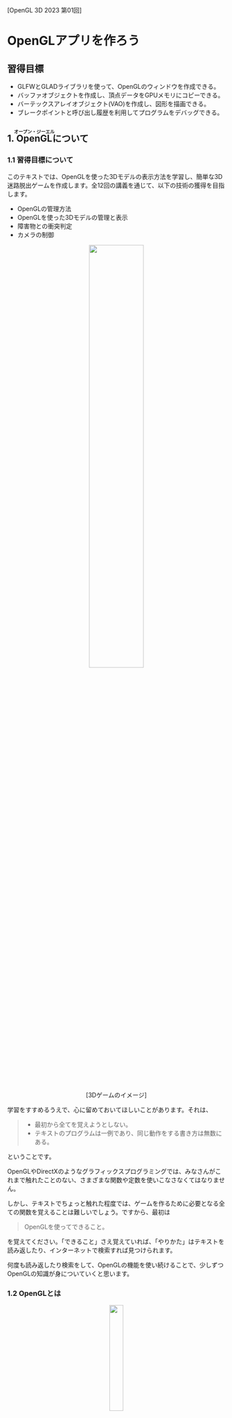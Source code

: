 [OpenGL 3D 2023 第01回]

# OpenGLアプリを作ろう

## 習得目標

* GLFWとGLADライブラリを使って、OpenGLのウィンドウを作成できる。
* バッファオブジェクトを作成し、頂点データをGPUメモリにコピーできる。
* バーテックスアレイオブジェクト(VAO)を作成し、図形を描画できる。
* ブレークポイントと呼び出し履歴を利用してプログラムをデバッグできる。

## 1. <ruby>OpenGL<rt>オープン・ジーエル</rt></ruby>について

### 1.1 習得目標について

このテキストでは、OpenGLを使った3Dモデルの表示方法を学習し、簡単な3D迷路脱出ゲームを作成します。全12回の講義を通じて、以下の技術の獲得を目指します。

* OpenGLの管理方法
* OpenGLを使った3Dモデルの管理と表示
* 障害物との衝突判定
* カメラの制御

<p align="center">
<img src="images/01_final_game_image.jpg" width="50%" /><br>
[3Dゲームのイメージ]
</p>

学習をすすめるうえで、心に留めておいてほしいことがあります。それは、

>* 最初から全てを覚えようとしない。
>* テキストのプログラムは一例であり、同じ動作をする書き方は無数にある。

ということです。

OpenGLやDirectXのようなグラフィックスプログラミングでは、みなさんがこれまで触れたことのない、さまざまな関数や定数を使いこなさなくてはなりません。

しかし、テキストでちょっと触れた程度では、ゲームを作るために必要となる全ての関数を覚えることは難しいでしょう。ですから、最初は

>OpenGLを使ってできること。

を覚えてください。「できること」さえ覚えていれば、「やりかた」はテキストを読み返したり、インターネットで検索すれば見つけられます。

何度も読み返したり検索をして、OpenGLの機能を使い続けることで、少しずつOpenGLの知識が身についていくと思います。

### 1.2 OpenGLとは

<p align="center">
<img src="images/OpenGL_500px_June16.png" width="25%" />
</p>

現代のコンピュータには、一般的な計算処理を行う`CPU`(シーピーユー)の他に、グラフィックス処理を高速に行うための`GPU`(ジーピーユー)という部品が搭載されています。

そして、`CPU`から`GPU`を制御するための手順をまとめたものを「グラフィックスAPI(エーピーアイ、アプリケーション・プログラミング・インターフェイス)」といいます。

OpenGL(オープン・ジーエル)は、クロノス・グループ(Khronos Group)というアメリカの非営利団体が策定しているグラフィックスAPIです。

`GPU`を開発している会社は、`GPU`を制御する手順をOpenGL APIのルールに従って作成します。OpenGL APIに対応している`GPU`であれば、種類が異なっていても、同じプログラムを実行することができるようになります。

現代のほとんどの`GPU`にはOpenGLのAPIが用意されているので、OpenGLを習得すれば、ゲーム機、スマホ、PCなどあらゆる環境で、グラフィックスプログラムを作れるようになります。

また、OpenGL APIはC言語の関数として定義されています。そのため、C以外のプログラミング言語でも、Cの関数を呼び出す機能を作るだけでOpenGL APIを利用できます。

<p align="center">
<img src="images/01_opengl_api_layer.png" width="20%" /><br>
[プログラムはAPIを通じてGPUを操作する]
</p>

現在、OpenGLの最新バージョンは4.6(2022.2.02現在)です。OpenGLは、バージョン3.1において、それまで使われていた「古い」グラフィックスAPIを全て捨て去り、「シェーダ」という機能を中心とした、より柔軟なグラフィックスAPIに置き換わりました。それ以来、徐々に機能を改善・追加しつつ現在に至ります。

>**【参考】**<br>
>OpenGL公式 `https://www.khronos.org/opengl/`<br>
>OpenGLの歴史 `https://www.khronos.org/opengl/wiki/History_of_OpenGL`

ただし、すべてのコンピュータで最新バージョンが動作するわけではありません。例えば、すこし古いパソコンでは、3.3(2010年に策定)や4.3(2012年に策定)までしか対応していません。また、アップル社のMacは2019年発売の機種でも4.1(2010年に策定)までしか対応していません。

そうはいっても、学習という点からはできるだけ最新の機能を使えるほうがよいです。そこで、本テキストではバージョン4.5(2014年に策定)を使用します。

>**【OpenGL以外のグラフィックスAPI】**<br>
>グラフィックスを扱うAPIとして、他にもVulkan(バルカン)やDirectX(ダイレクト・エックス)というAPIがあります。
>
>Vulkan(バルカン)はOpenGLと同様に、クロノス・グループが開発したAPIです。OpenGLの後継として、より高度なグラフィックス処理が可能です。反面、OpenGLと比べてかなり複雑な仕組みを採用していることから、扱いが難しいAPIになってしまっています。
>
>DirectX(ダイレクト・エックス)は、Microsoft社が開発したWindows専用のAPIです。APIはC++言語のクラスとして定義されているため、C言語を採用したAPIよりもプログラミングしやすくなっています。
>
>OpenGLとVulkanはWindows以外にもmacOS、Android OS、Linux、FreeBSDなどさまざまな環境で使用できます。このように、さまざまな環境で動作することを「クロスプラットフォーム」と呼びます。

<div style="page-break-after: always"></div>

### 1.3 表記について

本テキストでは、みなさんが実際に書き写す必要のあるプログラムは、次のように細い枠付きで示します。

```diff
 サンプルプログラム.
```

以前のサンプルプログラムに追加したり削除した部分がある場合、行頭にプラスまたはマイナスの記号を付けます。

```diff
-先頭にマイナス記号が付いているのは、削除する行です。
+プラス記号が付いているのは追加する行です。
 どちらも付いていない場合は変更しない行です。
```

また、書き写す必要のないサンプルプログラムや特記事項は、以下のように薄い水色の背景で示すことにします。

>これは書き写さない。

<br>

>**【1章のまとめ】**<br>
>
>* OpenGLは、さまざまなコンピュータやOSで動作する「グラフィックスAPI」のひとつ。
>* グラフィックスAPIとは、`CPU`から`GPU`を使うための手順をまとめたもの。OpenGLではC言語の関数として定義されている。
>* OpenGLでは「シェーダ」を使って画面を表示する。

<div style="page-break-after: always"></div>

## 2. Windowsアプリケーションの作成

### 2.1 プロジェクトの作成

まず、OpenGLを動かすアプリケーションの雛形を作ります。OpenGLのプログラムは、この雛形の上に増築していくことになります。

Visual Studio 2022を起動してください。そして、右側のリストから「新しいプロジェクトの作成」をクリックしましょう。すると「新しいプロジェクトの作成」ウィンドウが開きます。

<p align="center">
<img src="images/01_vs2022_first_dialog.png" width="80%" />
</p>

右側のプロジェクトテンプレートの一覧から「<ruby>空<rt>から</rt></ruby>のプロジェクト」を選択します(①)。「空のプロジェクト」では、Visual Studioは必要最小限のファイルとフォルダだけを作成します。ソースファイルやヘッダファイルは自分でプロジェクトに追加することになります。

項目が見つからない場合は「テンプレートの検索」という部分に「空」と入力してください。そして「空のプロジェクト」を選択したら「次へ」をクリックします(②)。

<p align="center">
<img src="images/01_vs2022_create_new_project_dialog.png" width="80%" />
</p>

すると、「新しいプロジェクトを構成します」というウィンドウに切り替わります。

<p align="center">
<img src="images/01_vs2022_configure_project_dialog.png" width="80%" />
</p>

まず、これから作成するプロジェクトに名前をつけます(①)。プロジェクト名は、プロジェクトを格納するフォルダや、作成される実行ファイルの名前にも使われます。本テキストでは「OpenGLGame」としますが、好きな名前を付けてもらっても構いません。

次に、プロジェクトを保存する場所を決めます(②)。場所について気にしないのであれば、そのままで構いません。

その下に「ソリューションとプロジェクトを同じディレクトリに配置する」というチェックボックスがあると思います。もしチェックが入っていなかったら、クリックしてチェックを付けてください(③)。

最後に、名前、場所、チェックボックスをもう一度確認してください。問題がなければ「作成」ボタンをクリックしてプロジェクトを作成しましょう(④)。

>**【ソリューションって何？】**<br>
>「ソリューション」は複数のプロジェクトをまとめて扱うための機能です。ソリューション用のフォルダを作り、その中に複数のプロジェクト用フォルダを配置することで、プログラムを管理しやすくします。しかし、ひとつのプロジェクトしか使わない場合、階層が増えて分かりにくくなるだけです。だから、今回はソリューション用フォルダを作成しません。

### 2.2 使用するC++バージョンの設定

C++言語はその歴史の中で、何回かのバージョンアップが行われています。それぞれのバージョンは、それが成立した西暦の下位2桁を取って`C++17`(シー・プラス・プラス・セブンティーン、シープラプラ・じゅうなな)のように呼ばれます。

バージョンが上がるごとに便利な機能が追加されているので、できるだけ新しいバージョンを使うべきです。しかし、2021年時点の最新版である`C++20`について、Visual Studioはまだ完全に対応できていません。

そこで、本テキストでは十分に対応されている`C++17`を使うことにしました。

C++バージョンの指定は「プロパティページ」というウィンドウで設定します。プロパティページを開くには、ソリューションエクスプローラーのプロジェクト名をクリックして選択し、キーボードの`Alt`キーを押しながら`Enter`キーを押します。

<p align="center">
<img src="images/01_vs2022_select_project.png" width="33%" />
</p>

>**【ソリューションエクスプローラーが見あたらない！】**<br>
>ソリューション エクスプローラーが見つからないときは、上部メニューバーから<br>「表示→ソリューション エクスプローラー」<br>を選択してください。

すると、次のような「プロパティページ」ウィンドウが開きます。

<p align="center">
<img src="images/01_vs2022_cpp_lang_setting.png" width="66%" />
</p>

プロパティページを開いたら、以下の手順で「C++言語標準」を変更してください。

>1. 「構成」を「すべての構成」にする。
>2. 「プラットフォーム」を「すべてのプラットフォーム」にする。
>3. 「構成プロパティ」配下の「全般」をクリック。
>4. 右側の「C++言語標準」をクリック。
>5. 右端に表示された「ｖ」アイコンをクリック。
>6. 言語標準の一覧が表示されるので`ISO C++17標準(/std:c++17)`をクリック。
>7. OKボタンをクリック。

これで、使用するC++のバージョンが選択されます。

### 2.3 文字セットの設定

次に「文字セット」を設定します。文字セットはWindows用の関数が扱う文字データの種類で、以下の2種類があります。

>* マルチバイト: 半角英数は8ビット、全角文字は16ビットで表現される文字セット。
>* Unicode(ユニコード): すべての文字を16ビットで表現する文字セット。UTF-16と同等。

最近のWindows用アプリではUTF-16を使うことが多くなっていますが、古くからのアプリではマルチバイトが主流でした。OpenGLもUTF-16には対応していませんので、プロジェクトの設定をマルチバイトに変更しておきます。

ソリューションエクスプローラーのプロジェクト名をクリックして選択し、`Alt+Enter`キーを押して、プロパティページを開いてください。

<p align="center">
<img src="images/01_vs2022_character_set.png" width="66%" />
</p>

プロパティページを開いたら、以下の手順で「文字セット」を変更してください。

>1. 「構成」を「すべての構成」にする。
>2. 「プラットフォーム」を「すべてのプラットフォーム」にする。
>3. 「構成プロパティ」配下の「詳細」をクリック。
>4. 右側の「文字セット」をクリック。
>5. 右端に表示された「ｖ」アイコンをクリック。
>6. 言語標準の一覧が表示されるので`マルチバイト文字セットを使用する`をクリック。
>7. OKボタンをクリック。

これで文字セットの設定は完了です。

### 2.4 サブシステムの設定

次に「サブシステム」を設定します。サブシステムは、作成するプログラムの種類です。Windows用アプリを作成する場合、サブシステムを`Windows`に設定します。設定はプロパティページで行います。プロジェクト名を選択し、`Alt+Enter`キーを押してプロパティページを表示してください。

<p align="center">
<img src="images/01_vs2022_subsystem_setting.png" width="66%" />
</p>

以下の手順で「サブシステム」を変更してください。

>1. 「構成」を「すべての構成」にする。
>2. 「プラットフォーム」を「すべてのプラットフォーム」にする。
>3. 左側のリストから「リンカー」の左にある三角アイコンをクリック。
>4. 「リンカー」配下の「全般」をクリック。
>5. 右側の「サブシステム」をクリック。
>6. 右端に表示された「ｖ」アイコンをクリック。
>7. サブシステム一覧が表示されるので`Windows(/SUBSYSTEM:WINDOWS)`をクリック。
>8. OKボタンをクリック。

これでサブシステムの設定は完了です。

### 2.5 OpenGLコンテキスト

OpenGLの初期化は次の2段階からなります

1. OpenGLコンテキストの作成
2. 関数アドレスの取得

この章では、1の「OpenGLコンテキストの作成」を行います。

「OpenGLコンテキスト」は、OpenGL実行におけるあらゆる状態を保持します。また、実行環境による差異を吸収する役割も持っています。とりあえず「非常に複雑で巨大な構造体」だと考えてください。

OpenGLコンテキストが保持する主な状態には、以下のようなデータがあります(この図に挙げた以外にも、描画に必要なありとあらゆる状態が含まれます)。

<p align="center">
<img src="images/01_opengl_context.png" width="50%" />
</p>

先に「OpenGLはクロスプラットフォームなライブラリである」と説明しました。しかし、OpenGLの初期化方法はプラットフォームごとに違っています。

その理由は、プラットフォームによって、ウィンドウの作成方法や描画パラメータの設定方法が異なるからです。OpenGLは共通のグラフィックス機能を提供するのが主な目的なので、初期化に関しては各プラットフォーム上で動作するOpenGL実装の提供者に一任されています。

例えば、WindowsでOpenGLコンテキストを作成するには`wglCreateContext`(ダブリュージーエル・クリエイト・コンテキスト)関数などの、WGL関数群を使います。

せっかくのクロスプラットフォームライブラリなのに、環境によって違うプログラムを書かなければならない、というのはとても不便です。そう思った人は世の中に何人もいて、この問題をなんとかしてくれるとても便利なライブラリを作ってくれています。本テキストでも、そういったライブラリを使っていくことにします。

### 2.6 <ruby>GLFW<rt>ジーエルエフダブリュー</rt></ruby>のインストール

OpenGLコンテキストを作成するライブラリには様々なものがありますが、今回は「GLFW(ジーエルエフダブリュー)」というものを選びました。理由は、Visual Studioの組み込まれている「NuGet(ニューゲット)」というツールを使って、簡単にインストールできるからです。

また、GLFWにはOpenGLコンテキストの作成だけでなく、ウィンドウを制御したり、キーボード、マウス、ジョイスティックを扱う機能も用意されています。OpenGLの世界では広く使われているライブラリなので、Webで情報を検索する場合も、それほど苦労はしないと思います。

>**【参考】** GLFW公式サイト `https://www.glfw.org`

「NuGet(ニューゲット)」は、さまざまなライブラリを簡単にインストールできるツールです。Visual Studioに最初から組み込まれているので、すぐに使うことができます。GLFWのWebサイトからダウンロードして、手動でインストールすることもできますが、NuGetを使うほうが簡単ですし手間もかかりません。

まずは「NuGetパッケージ管理ウィンドウ」を開きましょう。まず、ソリューションエクスプローラーのプロジェクト名の上にマウスカーソルを移動します。次に、プロジェクト名を右クリックしてコンテキストメニューを表示します(①)。

<p align="center">
<img src="images/01_vs2022_open_nuget_package_manager.png" width="60%" />
</p>

次に「NuGetパッケージの管理」という項目をクリックします(②)。すると、以下のようなパッケージ管理ウィンドウが開きます。

<p align="center">
<img src="images/01_vs2022_install_glfw.png" width="90%" />
</p>

NuGetでは、ライブラリやツールと、それをVisual Studioで使えるようにする手順をまとめたものを「パッケージ」と呼びます。

以下の手順で、新しいパッケージをインストールしてください。

>1. 左上にある「参照」をクリック。
>2. 「参照」のすぐ下にある検索テキストボックスに`glfw`と入力する。
>3. リストの最初にある`glfw`をクリック。
>4. 右側にパッケージの詳細が表示されるので、「インストール」ボタンをクリック。

上記の手順を実行すると、「変更のプレビュー」ウィンドウが開きます。

<p align="center">
<img src="images/01_vs2022_nuget_preview_install.png" width="50%" />
</p>

OKボタンを押すとインストールが開始されます。NuGetタブの「×」ボタンを押して、パッケージ管理ウィンドウを閉じてください(インストール完了を待つ必要はありません)。

>**【バージョン番号について】**<br>
>パッケージのバージョン番号はテキスト執筆時点のものです。画像と番号が違っていても、気にせずインストールしてください。

### 2.7 Main.cppを追加する

それでは、最初のソースファイルを追加していきましょう。ソリューションエクスプローラーにある「ソースファイル」フィルターを右クリックしてください。するとコンテキストメニューが開くので、「追加→新しい項目」の順で選択してください。

<p align="center">
<img src="images/01_vs2022_add_new_item.png" width="80%" />
</p>

すると「新しい項目の追加」ウィンドウが開きます。

<p align="center">
<img src="images/01_vs2022_add_main_cpp.png" width="80%" />
</p>

右側パネルは「Visual C++」、中央パネルは「C++ファイル(.cpp)」が選択された状態になっていると思います。別の項目が選択されていた場合は、「Visual C++」「C++ファイル(.cpp)」をクリックして選択状態にして下さい(①、②)。

次に、ウィンドウ下部の「名前」テキストボックスの内容を「ソース.cpp」から「Main.cpp」に変更します(③)。

それから、「場所」テキストボックスの内容は、プロジェクトのフォルダになっていると思います。これを「`プロジェクトのフォルダ名\Src`」となるように変更してください(④)。

例えば、場所欄が次のようになっていたとします(場所欄の内容は人によって違います)。

>D:\\User\\Tanjiro\\source\\repos\\OpenGLGame\\

この末尾に`Src`を加えて、以下のように変更します。

>D:\\User\\Tanjiro\\source\\repos\\OpenGLGame\\Src

上記の例を参考に場所欄を変更したら「追加」ボタンをクリックしてください(⑤)。

ここで「ソリューション エクスプローラー」パネルに「Main.cpp」が追加されていることを確認してください。`Src`フォルダを指定しているのは、Visual Studioが自動的に追加したファイルと、自分の意思で追加したファイルを区別するためです。

>**【Srcという名前について】**<br>
>`Src`は「ソース」と読みます。これは`Source`(ソース)という英単語の短縮形です。「源」や「起源」または「情報源」という意味があります。コンピュータの世界では、「実行ファイル(アプリ)の元になるデータ」ということから、プログラムのことを「ソース」または「ソースコード」と呼ぶことが多いです。

<div style="page-break-after: always"></div>

### 2.8 最初のプログラム

それでは、最初のプログラムを書いていきましょう。ソリューションエクスプローラーに表示されている「Main.cpp」をダブルクリックして開き、次のプログラムを入力して下さい。

```diff
+/**
+* @file Main.cpp
+*/
+#include <GLFW/glfw3.h>
+#include <Windows.h>
+#include <string>
+
+/**
+* エントリーポイント
+*/
+int WINAPI WinMain(
+  _In_ HINSTANCE hInstnce,
+  _In_opt_ HINSTANCE hPrevInstance,
+  _In_ LPSTR lpCmdLine,
+  _In_ int nShowCmd)
+{
+  // GLFWの初期化
+  if (glfwInit() != GLFW_TRUE) {
+    return 1; // 初期化失敗
+  }
+
+  // 描画ウィンドウの作成
+  GLFWwindow* window = nullptr; // ウィンドウオブジェクト
+  const std::string title = "OpenGLGame"; // ウィンドウタイトル
+  window = glfwCreateWindow(1280, 720, title.c_str(), nullptr, nullptr);
+  if (!window) {
+    glfwTerminate();
+    return 1; // ウィンドウ作成失敗
+  }
+
+  // OpenGLコンテキストの作成
+  glfwMakeContextCurrent(window);
+
+  // メインループ
+  while (!glfwWindowShouldClose(window)) {
+    glfwSwapBuffers(window);
+    glfwPollEvents();
+  }
+
+  // GLFWの終了
+  glfwTerminate();
+
+  return 0;
+}
```

プログラムが書けたらビルドして実行してください。以下に示すように、真っ黒なウィンドウが表示されたら成功です。「×」ボタンをクリックしてウィンドウを閉じてください。

<p align="center">
<img src="images/01_result_0.png" width="45%" />
</p>

作成したプログラムを解説します。最初に`glfw3.h`(ジーエルエフダブリュー・スリー・エイチ)と`Windows.h`(ウィンドウズ・エイチ)という2つのヘッダファイルをインクルードしています。

* `glfw3.h`: GLFWライブラリの関数が定義されているヘッダファイルです。`3`の部分はGLFWのメジャーバージョンを示しています。
* `Windows.h`: ウィンドウズ用の関数が定義されているヘッダファイルです。

Windowsアプリを作成する場合、`main`関数の代わりに`WinMain`(ウィン・メイン)関数を使います。`WinMain`関数は`Windows.h`の中で宣言されている(正確にはその中でインクルードされている`WinBase.h`)ので、`Windows.h`をインクルードしておく必要があります。

>**【WinMain関数の引数について】**<br>
>本テキストでは`WinMain`の引数を使う予定はありませんので、特に気にしなくて構いません。気になる方は`WinMain`でGoogle検索するとよいでしょう。

`WinMain`関数内では以下の作業を行っています。

>* GLFWライブラリの初期化
>* 描画ウィンドウの作成
>* OpenGLコンテキストの作成
>* メインループの定義
>* GLFWライブラリの終了

GLFWライブラリを初期化するには`glfwInit`関数を使います。

<p><code class="tnmai_code"><strong>【書式】</strong><br>
int glfwInit();
</code></p>

初期化に成功した場合は`GLFW_TRUE`(ジーエルエフダブリュー・トゥルー)が返されます。失敗した場合は`GLFW_FALSE`(ジーエルエフダブリュー・フォルス)が返されます。

ですから、「戻り値が`GLFW_TRUE`でなければエラーとみなし、1を返して終了」というプログラムにしています。

>**【bool型について】**<br>
>`GLFW_TRUE`, `GLFW_FALSE`はC++でいうところの`true`, `false`です。ただ、旧来のC言語には`bool`型がないので(C99というバージョンで追加された)、多くのライブラリは、ライブラリ固有の真偽値を定義しています。

GLFWを初期化したら、次は描画ウィンドウを作成します。描画ウィンドウを作成するには
`glfwCreateWindow`(ジーエルエフダブリュー・クリエイト・ウィンドウ)関数を使います。

<p><code class="tnmai_code"><strong>【書式】</strong><br>
GLFWwindow* glfwCreateWindow(ウィンドウの幅、ウィンドウの高さ,<br>
&emsp;タイトルバーに表示する文字列, 表示するモニタの選択, リソースを共有するウィンドウ);
</code></p>

`glfwCreateWindow`(ジーエルエフダブリュー・クリエイト・ウィンドウ)関数は、グラフィックス描画用のウィンドウを作成します。ウィンドウの作成に成功すると、「GLFWウィンドウオブジェクト」のアドレスを返します。失敗すると`nullptr`を返します。

「GLFWウィンドウオブジェクト」は、GLFWが作成したウィンドウのデータを管理するオブジェクトです。GLFWではこのオブジェクトを通して、ウィンドウの位置やサイズ、キー入力、マウス入力を取得します。

関数実行後、`window`変数をチェックして、失敗した場合は`glfwTerminate`(ジーエルエフダブリュー・ターミネート)関数を呼び出してから、アプリを終了させます。

`glfwTerminate`関数はGLFWを終了させます。`glfwInit`関数の呼び出しに成功した場合、アプリケーションを終了するまえに、必ずこの関数を呼び出さなければなりません。

<p><code class="tnmai_code"><strong>【書式】</strong><br>
void glfwTerminate();
</code></p>

次にOpenGLコンテキストを作成します。OpenGLコンテキストを作成するには
`glfwMakeContextCurrent`(ジーエルエフダブリュー・メイク・コンテキスト・カレント)関数を使います。

<p><code class="tnmai_code"><strong>【書式】</strong><br>
void glfwMakeContextCurrent(GLFWウィンドウオブジェクトのアドレス);
</code></p>

この関数は、引数で指定したウィンドウに対応するOpenGLコンテキストを作成します。

>OpenGLコンテキストについて、くわしくは次のURLを参照してください。<br>
>`https://www.khronos.org/opengl/wiki/OpenGL_Context`

OpenGLコンテキストを作成したら、メインループを定義します。Windowsのようなシステムでは、必要に迫られるまでは画面を一切書き換えない、というのが一般的です。

一方、多くのゲームは、一定時間ごとに次々と画面を書き換えます。そのおかげで、ユーザー操作の結果が、即座に画面に反映されるのです。

これは、ユーザー操作、ゲーム状態の更新、ゲーム状態の描画、という処理を定期的に繰り返すことで実現されています。大抵のゲームのプログラムには、ゲームの基本的な処理を繰り返す部分が存在します。

この部分のことを「メインループ」(あるいは「ゲームループ」)といいます。C++の場合、メインループは`for`や`while`を使って作ることが多いです。

GLFWライブラリでメインループを作成するには、3つの関数を組み込む必要があります。

<p><code class="tnmai_code"><strong>【書式】</strong><br>
int glfwWindowShouldClose(GLFWwindowへのポインタ);
</code></p>

`glfwWindowShouldClose`(ジーエルエフダブリュー・ウィンドウ・シュッド・クローズ)関数は、ウィンドウを閉じるべきかどうかを調べる関数です。

終了要求が来ていなければ0を、ユーザー操作などの結果、終了要求が来ていれば0以外を返します。GLFWで作成したウィンドウが1つだけの場合、アプリの終了判定はこの関数の戻り値によって行います。

>**【複数のウィンドウを扱う場合】**<br>
>本テキストでは扱いませんが、もし複数のウィンドウを作成した場合は、最後のウィンドウ、あるいはメインウィンドウが閉じられたかどうかを判定する必要があるでしょう。

<p><code class="tnmai_code"><strong>【書式】</strong><br>
void glfwSwapBuffers(GLFWwindowへのポインタ);
</code></p>

`glfwSwapBuffers`(ジーエルエフダブリュー・スワップ・バッファーズ)関数は、フレームバッファの表示側と描画側を入れ替えます。「フレームバッファ」というのは絵を描画するためのメモリです。

GLFWでは、2つのフレームバッファAとBを用意して、まずAを表示側、Bを描画側に設定します。表示側のフレームバッファのことを「フロントバッファ」、描画側のフレームバッファのことを「バックバッファ」といいます。

Bの描画が終わったら、AとBの役割を交換して、Bを表示側、Aを描画側にします。コンピューターは今度はAに描画を行い、それが終わったら再びAとBの役割を交換し、Aを表示側、Bを描画側に戻します。

この仕組みによって、描画中の画面がユーザーに見えてしまうことを防いでいます。

<p><code class="tnmai_code"><strong>【書式】</strong><br>
void glfwPollEvents();
</code></p>

`glfwPollEvents`(ジーエルエフダブリュー・ポール・イベンツ)関数は、「OSからの要求」を処理するための関数です。キーボードやマウスなどの状態を取得するには、この関数を定期的に呼び出す必要があります。

>**【2章のまとめ】**<br>
>
>* OpenGLの初期化方法は環境によって異なる。GLFWなどのライブラリを使うと、環境の違いに対応できる。
>* OpenGLを使うには、「OpenGLコンテキスト」という「巨大で複雑な構造体のようなもの」を作成する必要がある。
>* 画面を表示するには`glfwSwapBuffers`関数を実行して、フロントバッファとバックバッファを交換する。
>* GLFWを適切に動作させるには、定期的に`glfwPollEvents`関数を実行して、OSからの要求を処理しなくてはならない。

<div style="page-break-after: always"></div>

## 3. 関数アドレスの取得

### 3.1 <ruby>GLAD<rt>グラッド</rt></ruby>のダウンロード

OpenGLコンテキストを作成しただけでは、まだOpenGLの関数は使えません。関数を使えるようにするには、使いたいOpenGL関数へのポインタをグラフィックス・ドライバなどから取得しなければなりません。

OpenGLのプログラムを書くには、関数ポインタを取得するプログラムを、アプリケーションで利用する全ての関数に対して行います。問題は、OpenGLで定義された関数が数百個にのぼることです。実際に使う関数に限ったとしても、50個はあるでしょう。

そんなにたくさんの関数ポインタを取得するプログラムを書くのは非常に面倒です。しかも、ちょっと名前が違うだけで、プログラムとしてはほぼ同じです。このような単純作業を避けるために、便利なライブラリを使っていくことにします。

OpenGLコンテキストを作成するライブラリにさまざまなものがあるように、OpenGLの関数アドレスを取得するライブラリも複数存在します。その中で、今回は`GLAD`(グラッド)というライブラリを使うことにしました。

`GLAD`の利点は、プロジェクトにソースファイルとヘッダファイルを追加するだけで使えることと、それらのファイルを簡単にwebから取得できることです。

>ダウンロードページ: `https://glad.dav1d.de/`<br>
>webサイト: `https://github.com/Dav1dde/glad`

webブラウザでダウンロードページを開いてください。以下のような画面が表示されると思います。

<p align="center">
<img src="images/01_glad_webservice.png" width="60%" />
</p>

### 3.2 GLADのダウンロード

`GLAD`のダウンロードページが表示されたら、まず`Specification`(スペシフィケーション)を「OpenGL」に設定します(①)(すでに設定されている場合はそのまま)。次に`API`(エーピーアイ)の`gl`(ジーエル)を「Version 4.5」に設定します(②)。最後に、`Profile`(プロファイル)を「Compatibility」(コンパチビリティ)に設定します(③)。

3つの設定が済んだら、ページを下にスクロールさせます。以下のような項目が見えてくると思います。

<p align="center">
<img src="images/01_glad_webservice_bottom.png" width="60%" />
</p>

項目が見えたら`Generate a loader`(ジェネレート・ア・ローダー)にチェックが入っていることを確認します(①)(入っていなかったらクリックしてチェックを入れてください)。そして、右下の`Generate`(ジェネレート)ボタンをクリックすると、以下のダウンロードページに切り替わります。

<p align="center">
<img src="images/01_glad_download.png" width="60%" />
</p>

`glad.zip`をクリックして、ファイルをプロジェクトの`Src`フォルダにダウンロードしてください。ダウンロードしたら、ウィンドウズのエクスプローラーを開き、自分で作成したOpenGLGameプロジェクトの`Src`フォルダを開いてください。

<p align="center">
<img src="images/01_glad_unzip_0.png" width="66%" />
</p>

ダウンロードした`glad.zip`を右クリックしてメニューを表示し(①)、「すべて展開」を選択してください。すると「圧縮(ZIP形式)フォルダーの展開」ウィンドウが表示されます。

<p align="center">
<img src="images/01_glad_unzip_1.png" width="50%" />
</p>

「完了時に展開されたファイルを表示する」をクリックしてチェックを外し(①)、「展開」ボタンを押してください(②)。これで`Src`フォルダに`glad`フォルダが作成されます。ファイルを展開したら、`glad.zip`は不要なので削除してください(誤って`glad`フォルダを消さないように注意)。

### 3.3 GLADをプロジェクトに追加する

Visual Studioを開き、ソリューションエクスプローラーの「ソース ファイル」項目を右クリックしてコンテキストメニューを開いてください(①)。そして「追加→新しいフィルター」の順にクリックして新しいフィルターを追加してください(②、③)。

<p align="center">
<img src="images/01_vs2022_add_filter.png" width="75%" />
</p>

フィルターを追加したら、そのフィルターの名前を`glad`に変更してください。

次に、Visual Studioの上にエクスプローラーを表示します。そして、エクスプローラーでプロジェクトの`Src`フォルダを開いてください。`glad`フォルダが見えていると思います。

その`glad`フォルダを、Visual Studioの`glad`フィルターへ「ドラッグ&ドロップ」してください。

<p align="center">
<img src="images/01_vs2022_add_glad_files.png" width="75%" />
</p>

この操作によって、`glad`フォルダに含まれるすべてのファイルがプロジェクトに追加されます。コンテキストメニューの「既存の項目を追加」を使うこともできますが、「既存の項目を追加」では特定のフォルダの中にあるファイルしか選択できません。そのため、複数のフォルダを一括で追加したい場合はドラッグ&ドロップのほうが便利です。

### 3.4 Visual Studioにヘッダファイルの場所を教える

何も設定していない状態で、`GLAD`のヘッダファイルをインクルードしようとすると、

`#include "glad/include/glad/glad.h"`

のように書かなければなりません。さらに、`Src`フォルダ以外の場所にあるファイルの場合、その場所に応じてパスを変更する必要があります。これは不便なので、Visual Studio「ヘッダファイルの場所を指定する機能」を使うことにします。

ソリューションエクスプローラーに表示されているプロジェクト名を選択し、`Alt+Enter`キーを押して「プロパティページ」を開いてください。

<p align="center">
<img src="images/01_vs2022_additional_include_dir_0.png" width="75%" />
</p>

プロパティウィンドウを開いたら、以下の手順でインクルードディレクトリを追加してください。

>1. 「構成」を「すべての構成」にする。
>2. 「プラットフォーム」を「すべてのプラットフォーム」にする。
>3. 左側のリストから「C/C++」をクリック。
>4. 「C/C++」配下の「全般」をクリック。
>5. 右側の「追加のインクルードディレクトリ」をクリック。
>6. 右端に表示された「ｖ」アイコンをクリック。
>7. 表示されたウィンドウの「<選択…>」をクリック。

上記の操作を行うと「追加のインクルードディレクトリ」というウィンドウが開きます。

<p align="center">
<img src="images/01_vs2022_additional_include_dir_1.png" width="50%" />
</p>

ウィンドウ上部のテキストボックスをクリックして、次のテキストを入力してください(①)。

`$(ProjectDir)Src\glad\include`

入力したら、「OK」ボタンをクリックしてウィンドウを閉じてください(②)。プロパティウィンドウに戻るので、プロパティウィンドウの「OK」ボタンをクリックして、このウィンドウも閉じてください。

この操作によって、ファイルの場所に関わらず、以下の書き方をすればGLADのヘッダファイルをインクルードできるようになります。

`#include "glad/glad.h"`

>**【補足】**<br>
>NuGetを使ったインストールでは、このインクルードディレクトリの追加も自動的にやってくれています。だから、`#include <GLFW/glfw3.h>`でインクルードできるわけです。

### 3.5 glad.hをインクルードする

それでは、GLADライブラリを使ってOpenGL関数を使えるようにしていきましょう。まずはGLADのヘッダファイルをインクルードします。`Main.cpp`の先頭に、次のプログラムを追加してください。

```diff
 /**
 * @file Main.cpp
 **/
+#include "glad/glad.h"
 #include <GLFW/glfw3.h>
 #include <Windows.h>
```

`glad.h`は、GLADライフラリの関数が定義されているヘッダファイルです。`glad.h`は最初にインクルードしなくてはなりません。理由は「`gl.h`をインクルードさせないため：です。

OpenGLには`gl.h`(ジーエル・エイチ)という標準のヘッダファイルがあります。`glfw3.h`や`Windows.h`は自動的に`gl.h`をインクルードしようとします。

ところが、`gl.h`にはバージョン1.1までの定義しか書かれていません。そこで`glad.h`で置き換える必要があるのですが、ライブラリのヘッダを直接書き換えるわけにはいきません。

そこで、`glfw3.h`や`Windows.h`より前に`glad.h`をインクルードします。これによって、先に読み込まれる`glad.h`の定義が優先され、`gl.h`の定義は無視されるようになります。

>**【重要】**<br>
>`glad.h`は必ず最初にインクルードすること.

### 3.6 関数アドレスを取得する

それでは、`GLAD`ライブラリを使って関数アドレスを取得しましょう。関数アドレスを取得するプログラムを、次のように書き換えてください。

```diff
   // OpenGLコンテキストの作成
   glfwMakeContextCurrent(window);
+
+  // OpenGL関数のアドレスを取得
+  if (!gladLoadGLLoader(reinterpret_cast<GLADloadproc>(glfwGetProcAddress))) {
+    glfwTerminate();
+    return 1; // アドレス取得失敗
+  }

  // メインループ
  while (!glfwWindowShouldClose(window)) {
```

関数アドレスを取得するには`glfwGetProcAddress`(ジーエルエフダブリュー・ゲット・プロック・アドレス)関数を使用します。この関数にOpenGL関数名を渡すと、その名前に対応する関数のアドレスを返してくれます。

<p><code class="tnmai_code"><strong>【書式】</strong><br>
GLFWglproc glfwGetProcAddress(アドレスを知りたい関数の名前);
</code></p>

この関数をGLADライブラリの`gladLoadGLLoader`(グラッド・ロード・ジーエル・ローダー)関数に渡すと、必要な関数のアドレスを全て取得してくれます。

<p><code class="tnmai_code"><strong>【書式】</strong><br>
int gladLoadGLLoader(関数アドレスを取得する関数);
</code></p>

ただ、GLFWとGLADは全く別のライブラリなので、関数の型が微妙に異なります。そこで、`reinterpret_cast`(リ・インタープリト・キャスト)を使って、GLADライブラリの型にキャストしています。

### 3.7 OpenGLの関数を使う

```diff
   // メインループ
   while (!glfwWindowShouldClose(window)) {
+    // バックバッファをクリア
+    glClearColor(0.9f, 0.6f, 0.3f, 1.0f);
+    glClear(GL_COLOR_BUFFER_BIT | GL_DEPTH_BUFFER_BIT);
+
     glfwSwapBuffers(window);
     glfwPollEvents();
   }
```

<p><code class="tnmai_code"><strong>【書式】</strong><br>
void glClearColor(赤色の量, 緑色の量, 青色の量, アルファ値色の量);
</code></p>

`glClearColor`関数は、`glClear`関数でバックバッファを消去するときに使われる色を指定します。引数は「赤(R)、緑(G)、青(B)、透明度(A)」の各要素を0.0～1.0で表した値です。引数を(0, 0, 0, 1)にすると黒、(1, 1, 1, 1)にすると白になります。

<p><code class="tnmai_code"><strong>【書式】</strong><br>
void glClear(消去するバッファを示すビットフラグ);
</code></p>

`glClear`関数は、実際にバックバッファを消去する関数です。フレームバッファはひとつ以上のサブバッファで構成されているので、消去するバッファの種類を指定する必要があります。指定できる値は以下の3つです。

| バッファの種類 | 値 |
|:---|:--|
| カラーバッファ | `GL_COLOR_BUFFER_BIT`(ジーエル・カラー・バッファ・ビット) |
| 深度バッファ   | `GL_DEPTH_BUFFER_BIT`(ジーエル・デプス・バッファ・ビット) |
| ステンシルバッファ | `GL_STENCIL_BUFFER_BIT`(ジーエル・ステンシル・バッファ・ビット) |

カラーバッファは名前のとおり「色」を扱います。深度バッファはピクセルの奥行き情報を扱います。ステンシルバッファは画像の一部を「切り抜く」ための特殊なバッファです。

プログラムが書けたらビルドして実行してください。黒かった描画ウィンドウがオレンジ色になっていたら成功です。

<p align="center">
<img src="images/01_result_1.png" width="45%" />
</p>

<pre class="tnmai_assignment">
<strong>【課題01】</strong>
<code>glClearColor</code>の引数を変更して、描画ウィンドウを青色(または好きな色)で塗りつぶしなさい。
</pre>

>**【3章のまとめ】**<br>
>
>* OpenGLの関数を使うには「関数のアドレス」を取得する必要がある。
>* 関数は大量にあるので、関数のアドレスを取得するのは`GLAD`のようなライブラリにまかせるとよい。
>* 手動でライブラリを追加した場合、「追加のインクルードディレクトリ」という項目に、ヘッダファイルのある場所を指定する。

<div style="page-break-after: always"></div>

## 4. ポリゴンを表示する

### 4.1 データをGPUメモリにコピーする

背景色を変えられるだけではあまり面白くありません。三角形を表示してみましょう。OpenGLで図形を描画するには、以下の3つのデータを用意する必要があります。

>* 頂点データ: 頂点の座標や法線など。
>* インデックスデータ: 図形を構成する頂点の番号。
>* 頂点データ形式: 頂点データの解釈方法。

これらのデータはOpenGLの関数によってGPUメモリにコピーされ、図形を描画する指示を受け取ったときに利用されます。

>**【GPUメモリ？】**<br>
>「GPU(ジーピーユー)メモリ」は「GPUが直接読み書きできるメモリ」のことです。
>`VRAM`(ブイ・ラム)やビデオメモリ、グラフィックスメモリとも呼ばれます。

それでは、データを作成するプログラムを追加しましょう。関数アドレスを取得するプログラムの下に、次のプログラムを追加してください。

```diff
   if (!gladLoadGLLoader(reinterpret_cast<GLADloadproc>(glfwGetProcAddress))) {
     glfwTerminate();
     return 1; // アドレス取得失敗
   }
+
+  // 頂点データをGPUメモリにコピー
+  const float vertexData[][3] = {
+    {-0.2f,-0.2f, 0}, { 0.2f,-0.2f, 0}, { 0.0f, 0.2f, 0},
+  };
+  GLuint vbo = 0; // 頂点バッファの管理番号
+  glCreateBuffers(1, &vbo);
+  glNamedBufferStorage(vbo, sizeof(vertexData), vertexData, 0);
+
+  // インデックスデータをGPUメモリにコピー
+  const GLushort indexData[] = {
+    0, 1, 2,
+  };
+  GLuint ibo = 0; // インデックスバッファの管理番号
+  glCreateBuffers(1, &ibo);
+  glNamedBufferStorage(ibo, sizeof(indexData), indexData, 0);

   // メインループ
   while (!glfwWindowShouldClose(window)) {
```

`GLuint`(ジーエル・ユー・イント)、`GLushort`(ジーエル・ユー・ショート)といった、頭に`GL`のつく名前は、OpenGLのヘッダファイルで定義されている型です。

OpenGLのようにハードウェアを操作するライブラリでは、特定のビット数の型が必要になることがあります。しかし、C/C++が標準で定義している`int`や`char`といった型は、環境によってビット数が異なります。例えば`int`型は、ある環境では32ビット、別の環境では64ビット、また別の環境では16ビットです。

そのため、OpenGLは「全ての環境で同じビット数となる独自の型」を用意しています。それが「頭に`GL`のつく型」の正体です。

>OpenGLが定義する型の一覧は、次のURLから参照できます。<br>
>`https://www.khronos.org/opengl/wiki/OpenGL_Type`

`vertexData`(バーテックス・データ)配列は、以下の座標系における座標を表しています。

<p align="center">
<img src="images/01_clip_coordinates_2d.png" width="45%" />
</p>

>上図には書いてありませんが、Z座標も`-1～+1`の範囲になります。

`indexdata`(インデックス・データ)は「図形を構成する頂点番号」の配列です。頂点データの先頭を0番として、何番目の頂点を使うかを示しています。

頂点データとインデックスデータの作成方法は同じです。`glCreateBuffers`(ジーエル・クリエイト・バッファーズ)と`glNamedBufferStorage`(ジーエル・ネームド・バッファ・ストレージ)という2つの関数を使って作成します。

<p><code class="tnmai_code"><strong>【書式】</strong><br>
void glCreateBuffers(作成するオブジェクト数, 番号を格納する配列);
</code></p>

`glCreateBuffers`は、メモリを管理する`Buffer Object`(バッファ・オブジェクト)を作成する関数です。バッファオブジェクトは、GPUメモリを管理するためのオブジェクトです。

OpenGLではポインタではなく「番号」によってオブジェクトを管理します。上記のプログラムでは、変数`vbo`と`ibo`にオブジェクトの管理番号が格納されます。

管理番号には常に`1`以上の値が割り当てられます。管理番号`0`は「バッファオブジェクトが作成されていない」ことを意味します。

頂点データを格納するオブジェクトのことを`Vertex Buffer Object`(バーテックス・バッファ・オブジェクト)といいます。略称は`VBO`(ブイ・ビー・オー)です。

インデックスデータを管理するオブジェクトを`Index Buffer Object`(インデックス・バッファ・オブジェクト)といいます。略称は`IBO`(アイ・ビー・オー)です。

<p><code class="tnmai_code"><strong>【書式】</strong><br>
void glNamedBufferStorage(バッファの管理番号, コピーするバイト数,<br>
&emsp;コピーするデータのアドレス, 各種フラグ);
</code></p>

`glNamedBufferStorage`はGPUメモリを確保して、そこにデータをコピーする関数です。メモリの確保だけを行う場合は、データのアドレスに`nullptr`を指定します。

この2つの関数のペアは、GPUメモリについて`new`や`malloc`と同じことを行う機能だと考えてください。

### 4.2 頂点データ形式を設定する

次に頂点データ形式を設定します。頂点データ形式は、`glNamedBufferStorage`で確保したGPUメモリに、どんなデータがどのように詰め込まれているかをGPUに教えるためのデータです。

インデックスデータをGPUメモリにコピーするプログラムの下に、次のプログラムを追加してください。

```diff
   GLuint ibo = 0; // インデックスバッファの管理番号
   glCreateBuffers(1, &ibo);
   glNamedBufferStorage(ibo, sizeof(indexData), indexData, 0);
+
+  // 頂点属性配列(VAO)を設定
+  GLuint vao = 0; // VAOの管理番号
+  glCreateVertexArrays(1, &vao); // VAOを作成
+  glBindVertexArray(vao); // VAOをOpenGLコンテキストにバインド
+
+  // IBOをOpenGLコンテキストとVAOの両方にバインド(VAOがOpenGLコンテキストにバインドされているため)
+  glBindBuffer(GL_ELEMENT_ARRAY_BUFFER, ibo);
+
+  // VBOをOpenGLコンテキストにバインド(IBOと異なり、VAOにはバインドされない)
+  glBindBuffer(GL_ARRAY_BUFFER, vbo);
+
+  // 0番目の頂点属性を有効化
+  glEnableVertexAttribArray(0);
+
+  // 0番目の頂点属性を設定
+  // このとき、OpenGLコンテキストにバインドされているVBOが、頂点属性にバインドされる
+  glVertexAttribPointer(0, 3, GL_FLOAT, GL_FALSE, 0, 0);

   // メインループ
   while (!glfwWindowShouldClose(window)) {
```

一般的に、頂点データは複数の要素から構成されます(頂点座標、テクスチャ座標、色、法線など)。ひとつの要素の属性は頂点属性(`Vertex Attribute`, バーテックス・アトリビュート)と呼ばれます。

`Vertex Array Object`(バーテックス・アレイ・オブジェクト)は、頂点属性の配列を管理するオブジェクトです。略称は`VAO`(ブイ・エー・オー)です。

頂点属性には多くの設定項目があるため、`VAO`はそられに対応できるように少々複雑な仕組みになっています。そのため難しく感じると思いますが、とりあえずは「なんとなく」理解する程度で構いません。

さて、上記のプログラムではいくつかの関数を使って、`VAO`の作成と頂点属性を設定を行っています。それら関数について簡単に説明します。

<p><code class="tnmai_code"><strong>【書式】</strong><br>
void glCreateVertexArrays(作成するオブジェクト数, 番号を格納する配列);
</code></p>

`glCreateVertexArrays`(ジーエル・クリエイト・バーテックス・アレイズ)は、`VAO`を作成する関数です。

<p><code class="tnmai_code"><strong>【書式】</strong><br>
void glBindVertexArray(割り当てるVAOの管理番号);
</code></p>

`glBindVertexArray`(ジーエル・バインド・バーテックス・アレイ)は、OpenGLコンテキストに`VAO`を割り当てる関数です。

基本的にOpenGLの関数は、OpenGLコンテキストに割り当てられているオブジェクトを操作する仕組みになっています。そのため、関数を実行する前に、操作したいオブジェクトをOpenGLコンテキストに割り当てておく必要があります。

<p><code class="tnmai_code"><strong>【書式】</strong><br>
void glBindBuffer(割り当てるオブジェクトの種類,<br>
&emsp;割り当てるバッファオブジェクトの管理番号);
</code></p>

`glBindBuffer`(ジーエル・バインド・バッファ)は、バッファオブジェクトをOpenGLコンテキストに割り当てる関数です。

重要な例外として、バッファオブジェクトの種類に`GL_ELEMENT_ARRAY_BUFFER`が指定された場合のみ、「OpenGLコンテキストに`VAO`が割り当てられている場合、バッファオブジェクトを`VAO`にも割り当てる」という動作をします。

OpenGLコンテキストに`VAO`が割り当てられていない場合、バッファオブジェクトはOpenGLコンテキストにのみ割り当てられます。

<p><code class="tnmai_code"><strong>【書式】</strong><br>
void glEnableVertexAttribArray(有効にする頂点属性配列のインデックス);
</code></p>

`glEnableVertexAttribArray`(ジーエル・イネーブル・バーテックス・アトリブ・アレイ)は、「頂点属性」を有効にする関数です。

>**【頂点属性、頂点属性配列とは】**<br>
>頂点属性は、頂点データ形式のことです。頂点属性配列は、頂点属性の配列のことです。GPUは16要素の頂点属性配列を扱うことができます。しかし、常に16個全てを扱うとデータの処理に時間がかかるので、通常は必要な部分だけを有効にします。

<p><code class="tnmai_code"><strong>【書式】</strong><br>
void glVertexAttribPointer(頂点属性配列のインデックス, データの要素数,<br>
&emsp;データの型, 次のデータまでのバイト数, 最初のデータの位置);
</code></p>

`glVertexAttribPointer`(ジーエル・バーテックス・アトリブ・ポインタ)は、簡単に言うと「`glBindBuffer`で割り当てたバッファには、こういうデータが入っているよ」ということをGPUに教える関数です。OpenGLのリファレンスでは「汎用頂点属性を定義する関数」と説明されています。

例えば、頂点バッファオブジェクトに3次元座標を格納する場合、データはX, Y, Zの3つの
`float`型のセットになります。そこで、データの要素数を`3`、データの型を`GL_FLOAT`<br>
として、GPUに頂点データの扱い方を指示します。

「正規化の有無」はデータ型が整数の場合にだけ有効です。この引数に`GL_TRUE`を指定すると、整数を`0～1`または`-1～+1`に変換します。

「次のデータまでのバイト数」に`0`を指定すると、<br>
&emsp;「データ型のバイト数(`float`なら`4`)×データの要素数」<br>
が使われます。

「最初のデータの位置」は、頂点データが構造体のように複数のメンバを持つ場合に使用します。最初のメンバなら`0`、次のメンバは「最初のメンバのバイト数」になります。

`VAO`の作成と設定はこんなかんじです。今はまだ、これらの関数を呼び出している意味かピンと来ないでしょう。しかし、これからOpenGLの仕組みを学んでいくことで、少しずつ理解できるようになると思います。

>OpenGLの正規化の詳細については、以下のURLを参照してください。<br>
>`https://www.khronos.org/opengl/wiki/Normalized_Integer`

<div style="page-break-after: always"></div>

### 4.3 描画コマンドを実行する

3種類のデータをGPUメモリにコピーすることができたので、実際に図形を描画します。メインループに次のプログラムを追加してください。

```diff
     // バックバッファをクリア
     glClearColor(0.5f, 0.6f, 0.7f, 1.0f);
     glClear(GL_COLOR_BUFFER_BIT | GL_DEPTH_BUFFER_BIT);
+
+    // 図形を描画
+    glDrawElementsInstanced(GL_TRIANGLES, 3, GL_UNSIGNED_SHORT, 0, 1);

     glfwSwapBuffers(window);
     glfwPollEvents();
   }
```

図形を描画するには`glDrawElementsInstanced`(ジーエル・ドロー・エレメンツ・インスタンスド)という関数を使います。

<p><code class="tnmai_code"><strong>【書式】</strong><br>
void glDrawElementsInstanced(基本図形の種類, インデックスデータ数,<br>
&emsp;インデックスデータの型, インデックスデータの開始位置, 描画する図形の数);
</code></p>

「基本図形の種類」には、OpenGLが描画できる7種類の図形のひとつを指定します。

「インデックスデータ数」と「インデックスデータの開始位置」を適切に指定することで「図形バッファの一部分だけを描画する」ことができます。

この機能は、頂点属性が同じ図形をひとつのバッファオブジェクトに詰め込んで、`VAO`の割り当て処理にかかる時間を減らしたい場合に役立ちます。

「インデックスデータの型」には、描画に使う`IBO`に格納したインデックスデータの型を指定します。これは以下の3つから選択できます。基本的には、必要なバイト数と表現可能範囲のバランスが取れた`GLushort`が使われます。

| インデックスの型 | 対応する定数名 | バイト数 | 表現可能な範囲 |
|:-:|:--|:-:|:-:|
|GLubyte  | <ruby>GL_UNSIGNED_BYTE<rt>ジーエル・アンサインド・バイト</rt></ruby> | 1 | 0～255 |
|GLushort | <ruby>GL_UNSIGNED_SHORT<rt>ジーエル・アンサインド・ショート</rt></ruby> | 2 | 0～65,535 |
|GLuint   | <ruby>GL_UNSIGNED_INT<rt>ジーエル・アンサインド・イント</rt></ruby> | 4 | 0～4,294,967,295 |

「描画する図形の数」は通常は`1`を指定します。単純にこの数値を増やすだけでは、三角形が複数表示されたりはしないので注意してください。

この引数を意味あるものにするには、「シェーダ・プログラム」を書く必要があります。

>**【エレメンツって何？】**<br>
現代では「インデックス」という呼び方が主流ですが、OpenGLが作られた当時は、インデックスのことを「エレメント」と呼んでいました。そのため、インデックスを操作する関数には`Element`という単語が含まれています。OpenGLに関して検索すると、「エレメント・アレイ」や`EBO`といった単語が見つかるのも同じ理由によります。

プログラムが書けたらビルドして実行してください。白い三角形が表示されたら成功です。

<p align="center">
<img src="images/01_result_2.png" width="45%" />
</p>

### 4.4 多角形を表示する

頂点データを追加して、四角形を表示しましょう。`vertexData`配列と`indexData`配列に、次のデータを追加してください。

```diff
   // 頂点データをGPUメモリにコピー
   const float vertexData[][3] = {
     {-0.2f,-0.2f, 0}, { 0.2f,-0.2f, 0}, { 0.0f, 0.2f, 0},
+    {-0.8f,-0.2f, 0}, {-0.4f,-0.2f, 0}, {-0.4f, 0.2f, 0}, {-0.8f, 0.2f, 0},
   };
   GLuint vbo = 0; // 頂点バッファの管理番号
   glCreateBuffers(1, &vbo);
   glNamedBufferStorage(vbo, sizeof(vertexData), vertexData, 0);

   // インデックスデータをGPUメモリにコピー
   const GLushort indexData[] = {
     0, 1, 2,
+    3, 4, 5, 5, 6, 3,
   };
   GLuint ibo = 0; // インデックスバッファの管理番号
```

次に、`glDrawElementsInstanced`関数の第2引数を、増やしたデータに合わせて変更します。図形を描画するプログラムを次のように変更してください。

```diff
     // バックバッファをクリア
     glClearColor(0.5f, 0.6f, 0.7f, 1.0f);
     glClear(GL_COLOR_BUFFER_BIT | GL_DEPTH_BUFFER_BIT);

     // 図形を描画
-    glDrawElementsInstanced(GL_TRIANGLES, 3, GL_UNSIGNED_SHORT, 0, 1);
+    glDrawElementsInstanced(GL_TRIANGLES, 9, GL_UNSIGNED_SHORT, 0, 1);

     glfwSwapBuffers(window);
     glfwPollEvents();
```

プログラムが書けたらビルドして実行してください。三角形の左に四角形が表示されていたら成功です。

<p align="center">
<img src="images/01_result_3.png" width="45%" />
</p>

<pre class="tnmai_assignment">
<strong>【課題02】</strong>
頂点データとインデックスデータを追加して、右側にも多角形を表示しなさい。
</pre>

### 4.5 プリミティブとバーテックス

`glDrawElementsInstanced`関数に指定できる図形の種類は次のとおりです。

<p align="center">
<img src="images/01_kind_of_primitives.png" width="90%" />
</p>

|定数名|説明|
|---|---|
|<ruby>GL_POINTS<rt>ジーエル・ポインツ</rt></ruby>|点の集まりです|
|<ruby>GL_LINES<rt>ジーエル・ラインズ</rt></ruby>|直線の集まりです|
|<ruby>GL_LINE_STRIP<rt>ジーエル・ライン・ストリップ</rt></ruby>|連続した直線です|
|<ruby>GL_LINE_LOOP<rt>ジーエル・ライン・ループ</rt></ruby>|GL_LINE_STRIPの最初と最後の点の間にも直線が引かれます|
|<ruby>GL_TRIANGLES<rt>ジーエル・トライアングルズ</rt></ruby>|三角形の集まりです|
|<ruby>GL_TRIANGLE_STRIP<rt>ジーエル・トライアングル・ストリップ</rt></ruby>|辺のつながった三角形の集まりです|
|<ruby>GL_TRIANGLE_FAN<rt>ジーエル・トライアングル・ファン</rt></ruby>|辺のつながった、最初の頂点を共有する三角形の集まりです|

これらの図形のことを「`Primitive`(プリミティブ)」と呼びます。プリミティブというのは「原型、原始的」という意味の英単語です。

この7種類で表現できない形状は、プリミティブ組み合わせて作ります。あらゆる図形の原型となる形状だから「プリミティブ」という名前が付けられているわけです。

このうち、現在もっともよく使われている図形は`GL_TRIANGLES`です。というのも、このプリミティブがあれば、ほぼ全ての図形を表現できるからです。そのため、現代の多くのGPUは、
`GL_TRIANGLES`を特に効率的に処理できるように作られています。

プリミティブを構成する点のことを「`Vertex`(バーテックス)」といいます。そして、頂点の座標や色などのパラメータの集合を「頂点データ」といいます。

ゲームのキャラクターや背景のほとんどは、どんなに複雑な形状であっても、これらのプリミティブを組み合わせることで描画されています。

同じ頂点データを使って描画しても、プリミティブを変えると、描画される図形が変化します。

>**【消えた四角形・多角形プリミティブ】**<br>
>OpenGL 3.0以前は、四角形を表す`GL_QUADS`(ジーエル・クアッズ)や、多角形を表す`GL_POLYGON`(ジーエル・ポリゴン)といったプリミティブがありました。しかし、それらは三角形などの基本形状で再現が可能なため、バージョン3.1において削除されました。他に「隣接頂点付きプリミティブ」というプリミティブもあるのですが、「ジオメトリシェーダ」専用なので、本テキストでは扱いません。

<pre class="tnmai_assignment">
<strong>【課題03】</strong>
<code>glDrawElementsInstanced</code>の第1引数を<code>GL_POINTS</code>に変更してプログラムを実行し、描画内容がどのように変化するかを確認しなさい。確認したら、次は<code>GL_LINES</code>に変更して、描画内容の変化を確認しなさい。確認したら、<code>GL_TRIANGLES</code>に戻しなさい。
</pre>

<div style="page-break-after: always"></div>

>**【4章のまとめ】**<br>
>
>* 図形を描画するには、図形のデータをGPUメモリにコピーしなくてはならない。
>* データをGPUメモリへコピーするには`glCreateBuffers`と`glNamedBufferStorage`のペアを使用する。
>* OpenGLが描画できる基本図形のことを「プリミティブ」という。
>* 頂点が4つ以上の多角形は、三角形を組み合わせることで表現する。

<div style="page-break-after: always"></div>

## 5. エラー処理

### 5.1 デバッグコンテキストを作成する

古いOpenGLでは、エラーを調べるには明示的に`glGetError`(ジーエル・ゲット・エラー)関数を呼び出す必要がありました。しかし、OpenGLのバージョン4.3から、「コールバック」という仕組みでエラーを通知する機能が追加されました。

この機能を十分に活用するには、OpenGLコンテキストを「デバッグコンテキスト」として作成する必要があります。ウィンドウを作成するプログラムに、次のプログラムを追加してください。

```diff
   // 描画ウィンドウの作成
   GLFWwindow* window = nullptr; // ウィンドウオブジェクト
   const std::string title = "OpenGLGame"; // ウィンドウタイトル
+  glfwWindowHint(GLFW_OPENGL_DEBUG_CONTEXT, GLFW_TRUE);
   window = glfwCreateWindow(1280, 720, title.c_str(), nullptr, nullptr);
   if (!window) {
```

GLFWライブラリを使ってコンテキストの種類を設定するには、`glfwWindowHint`(ジーエルエフダブリュー・ウィンドウ・ヒント)関数を使います。

<p><code class="tnmai_code"><strong>【書式】</strong><br>
void glfwWindowHint(ヒントの種類, ヒントに設定する値);
</code></p>

デバッグコンテキストを作成するには、ヒントの種類に`GLFW_OPENGL_DEBUG_CONTEXT`(ジーエルエフダブリュー・オープンジーエル・デバッグ・コンテキスト)を指定します。

この引数に設定できる値は以下の2つです。

| 値 | 効果 |
|:-:|:--|
| `GLFW_TRUE` | デバッグコンテキストを作成する |
| `GLFW_FALSE` | 通常のコンテキストを作成する |

これでデバッグコンテキストが作成されるようになりました。

>ヒントの種類、設定できる値については、以下のURLを参照してください。<br>
>`https://www.glfw.org/docs/3.3/window_guide.html#window_hints`

<div style="page-break-after: always"></div>

### 5.2 コールバック関数を作る

「コールバック」は、事前に関数を登録しておくと、何らかの条件によって、登録した関数が呼び出される、という仕組みです。C#などの言語で「デリゲート」と呼ばれているものに似ています。

コールバックによって呼び出される関数のことを「コールバック関数」といいます。コールバックの仕組みを利用するには、まずコールバック関数を定義しなくてはなりません。`Main.cpp`に次のプログラムを追加してください。

```diff
 #include <Windows.h>
 #include <string>
+
+/**
+* OpenGLからのメッセージを処理するコールバック関数
+*
+* @param source    メッセージの発信者(OpenGL、Windows、シェーダなど)
+* @param type      メッセージの種類(エラー、警告など)
+* @param id        メッセージを一位に識別する値
+* @param severity  メッセージの重要度(高、中、低、最低)
+* @param length    メッセージの文字数. 負数ならメッセージは0終端されている
+* @param message   メッセージ本体
+* @param userParam コールバック設定時に指定したポインタ
+*/
+void APIENTRY DebugCallback(GLenum source, GLenum type, GLuint id,
+  GLenum severity, GLsizei length, const GLchar* message, const void* userParam)
+{
+  std::string s;
+  if (length < 0) {
+    s = message;
+  } else {
+    s.assign(message, message + length);
+  }
+  s += '\n'; // メッセージには改行がないので追加する
+  OutputDebugStringA(s.c_str());
+}

 /**
 * エントリーポイント
```

この関数は、OpenGLから渡されたメッセージをVisual Studioの出力ウィンドウに表示します。とりあえず、message以外の引数は使いません。メッセージの扱いに慣れてきたら、「重要度の高いメッセージだけ表示する」などの改造をしてみるとよいでしょう。

>引数にどんな値が渡されるのかについては、以下のURLを参照してください。<br>
>`https://www.khronos.org/opengl/wiki/Debug_Output`

出力ウィンドウへの表示には`OutputDebugString`(アウトプット・デバッグ・ストリング)関数を使います。

<p><code class="tnmai_code"><strong>【書式】</strong><br>
void OutputDebugString(出力する文字列);
</code></p>

`APIENTRY`(エーピーアイ・エントリ)は「呼び出し規約」の指定です。呼び出し規約は「関数の呼び出し方に関するルール」のことです。`APIENTRY`はマクロとなっていて、環境に応じて適切な呼び出し規約に置き換えられます。

>「呼び出し規約」はVisual Studioなどのビルドツール側の機能です。C/C++言語の仕様ではありませんので、当面はあまり気にしなくても構いません。

`GLenum`(ジーエル・イーナム)、`GLsizei`(ジーエル・サイズ・アイ)、`GLchar`(ジーエル・チャー)は「OpenGLが定義している型」です。OpenGLはさまざまな環境で動かす必要があるため、C言語で用意された型を使いません。

とはいえ、これらの型をちゃんと覚える必要はありません。例えば`GLchar`は実際には`char`
型であるなど、おおよそ名前から推測できるからです。そして、推測できない名前の大半は、実際は`int`型です。

### 5.3 コールバック関数を登録する

次に、`DebugCallback`関数をOpenGLのコールバック関数として登録します。コールバック関数の登録には`glDebugMessageCallback`(ジーエル・デバッグ・メッセージ・コールバック)関数を使います。OpenGL関数のアドレスを取得するプログラムの下に、次のプログラムを追加してください。

```diff
   if (!gladLoadGLLoader(reinterpret_cast<GLADloadproc>(glfwGetProcAddress))) {
     glfwTerminate();
     return 1; // アドレス取得失敗
   }
+
+  // メッセージコールバックの設定
+  glDebugMessageCallback(DebugCallback, nullptr);

   // 頂点データをGPUメモリにコピー
   const float vertexData[][3] = {
```

`glDebugMessageCallback`の最初の引数は「呼び出す関数のアドレス」です。2番目の引数は「関数の`userParam`引数に渡される値」です。今回は特に渡すものがないので、`nullptr`を指定しています。

これで、エラーや不具合があったときは、その原因がすぐに出力ウィンドウに表示されるようになりました。

### 5.4 わざとエラーを起こしてみる

コールバックが正しく働いていることを確かめてみましょう。簡単な方法は、削除または非推奨とされた関数を実行することです。ということで、コールバック関数を登録するプログラムの下に、次のプログラムを追加してください。

```diff
   // メッセージコールバックの設定
   glDebugMessageCallback(DebugCallback, nullptr);
+
+  glDrawElementsInstanced(GL_POINT, 3, GL_UNSIGNED_SHORT, 0, 1);
+  glDrawElementsInstanced(GL_POINTS, GL_UNSIGNED_SHORT, 3, 0, 1);

  // 頂点データをGPUメモリにコピー
  const float vertexData[][3] = {
```

最初の行は、`GL_POINTS`と書くべきところを`GL_POINT`と間違えています。2行目は、引数の順番を間違えています。

プログラムが書けたらビルドして実行してください。Visual Studioの出力ウィンドウに、以下のような英文メッセージが表示されていたら成功です。

<p align="center">
<img src="images/01_output_debug_message_callback.png" width="90%" />
</p>

エラーメッセージは長文になりがちです。出力ウィンドウ上部の「右端で折り返す」アイコンをクリックして、折返し表示を有効にしておくと読みやすくなります。

>**【不要なメッセージを消す】**<br>
>出力ウィンドウには、WindowsやVisual Studioが自動的に行なった処理の結果も表示されます。しかし、多くの場合これらのメッセージは不要なので、表示しないように設定することをおすすめします。設定方法は次のとおりです。
>1. 上部のメニューから「ツール→オプション」を選んでオプションウィンドウを開く。
>2. 左側ペインから「デバッグ→出力ウィンドウ」を選択する。
>3. 「出力の全般設定」の以下の項目を「オン」、それ以外を「オフ」に設定する。<br>
>&emsp;- 全てのデバッグ出力<br>
>&emsp;- プロセス終了メッセージ<br>
>&emsp;- 例外メッセージ
>4. OKボタンをクリックする。

### 5.5 呼び出し履歴

ところで、このエラーメッセージは本当に追加したプログラムが引き起こしたのでしょうか？

プログラムで問題を起こした場所を調べるには、デバッガの機能である「ブレークポイント」と「呼び出し履歴ウィンドウ」を活用します。

Visual Studioでは、テキストウィンドウの左端にある少し色が違う列をクリックすると、ブレークポイントを設置できます。プログラムを実行したとき、処理がブレークポイントの設置された行に到達すると、実行が一時停止します。

`DebugCallback`関数内の適当な行を選び、左端の列をクリックしてブレークポイントを設置してください。ブレークポイントを設置すると、設置した位置に赤丸が付きます(以下の図を参照)。

<p align="center">
<img src="images/01_break_point.jpg" width="45%" />
</p>

ブレークポイントを設置したら、プログラムを実行してください。プログラムがブレークポイントで一時停止すると思います。停止位置は「黄色い矢印」で示されます。

<p align="center">
<img src="images/01_execution_point.jpg" width="45%" />
</p>

ブレークポイントはエラーの原因を探るために使います。典型的な使い方は「問題が起きている場所の前後に設置して、変数の値が意図したとおりになっているか調べる」というものです。

ただ、停止した場所の関数だけを見ても原因が分からないことも多いです。そのような場合、「ブレークポイントを配置した関数を呼び出した関数」を辿って、真の原因を探る必要があります。呼び出し階層をたどるには「呼び出し履歴」ウィンドウを使います。

<p align="center">
<img src="images/01_call_stack.jpg" width="50%" />
</p>

>画面に「呼び出し履歴」ウィンドウが表示されていない場合、メニューから「デバッグ→ウィンドウ→呼び出し履歴」を選択することで表示できます。

白文字の行が自分のプログラムに含まれる関数、灰色っぽい行はライブラリの関数です。基本的にはライブラリの関数は無視して、白い行だけに注目します。

さて、ブレークポイントは`DebugCallback`関数に配置しました。そのため、呼び出し履歴でも一番上の行は`OpenGL3DGame.exe!Debugcallback`となっています。`!`マークの後ろが関数名です。

呼び出し元の関数を見るには、呼び出し履歴から見たい関数の行をダブルクリックします。今回の場合`OpenGL3DGame.exe!WinMain`という関数の行をダブルクリックしてください。すると、呼び出し元の関数が表示されます。

見てみると、確かに5.3節で追加したプログラムが原因のようです。エラーの原因が判明したので、5.3節で追加した`glDrawElementsInstanced`を削除します。プログラムを次のように変更してください。

```diff
   // メッセージコールバックの設定
   glDebugMessageCallback(DebugCallback, nullptr);
-
-  glDrawElementsInstanced(GL_POINT, 3, GL_UNSIGNED_SHORT, 0, 1);
-  glDrawElementsInstanced(GL_POINTS, GL_UNSIGNED_SHORT, 3, 0, 1);

   // メインループ.
  while (!glfwWindowShouldClose(window)) {
```

プログラムを実行する前に、ブレークポイントの一時停止状態を解除する必要があります。メインウィンドウ上部にある赤い四角ボタンをクリックして、プログラムを停止してください。

プログラムが停止したら、改めてビルドして実行してください。ブレークポイントで停止しなくなっていたら成功です。

>**【5章のまとめ】**<br>
>
>* OpenGLの関数に間違った引数を指定するとエラーになる。
>* デバッグコールバックを設定しておくと、関数のエラーを表示することができる。
>* エラーの原因を調べるには、「ブレークポイント」と「呼び出し履歴」を活用する。
>* Visual Studioには、他にもデバッグに便利な機能がたくさんあります。<br>「Visual Studio デバッグ」で検索して、使い方を学習しましょう。
